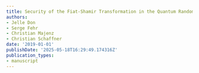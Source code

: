```yaml
---
title: Security of the Fiat-Shamir Transformation in the Quantum Random-Oracle Model
authors:
- Jelle Don
- Serge Fehr
- Christian Majenz
- Christian Schaffner
date: '2019-01-01'
publishDate: '2025-05-18T16:29:49.174316Z'
publication_types:
- manuscript
---
```

